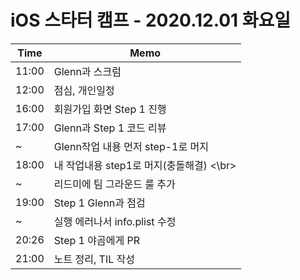 # iOS 스타터 캠프 - 2020.12.01 화요일

Time  | Memo 
----- | -----
11:00 | Glenn과 스크럼
12:00 | 점심, 개인일정
16:00 | 회원가입 화면 Step 1 진행
17:00 | Glenn과 Step 1 코드 리뷰
~     | Glenn작업 내용 먼저 step-1로 머지
18:00 | 내 작업내용 step1로 머지(충돌해결) <\br>
~     | 리드미에 팀 그라운드 룰 추가
19:00 | Step 1 Glenn과 점검
~     | 실행 에러나서 info.plist 수정
20:26 | Step 1 야곰에게 PR
21:00 | 노트 정리, TIL 작성

